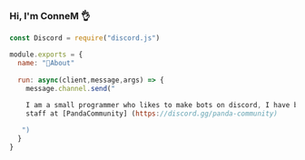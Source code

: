 ### Hi, I'm ConneM 👌

```js
const Discord = require("discord.js")

module.exports = {
  name: "🐒About"
  
  run: async(client,message,args) => {
    message.channel.send("
    
    I am a small programmer who likes to make bots on discord, I have been programming for a short time approximately 3 months, I am currently a 
    staff at [PandaCommunity] (https://discord.gg/panda-community)

   ")
  }
}
```

<!--
**ConneM/ConneM** is a ✨ _special_ ✨ repository because its `README.md` (this file) appears on your GitHub profile.

Here are some ideas to get you started:

- 🔭 I’m currently working on ...
- 🌱 I’m currently learning ...
- 👯 I’m looking to collaborate on ...
- 🤔 I’m looking for help with ...
- 💬 Ask me about ...
- 📫 How to reach me: ...
- 😄 Pronouns: ...
- ⚡ Fun fact: ...
-->
